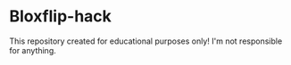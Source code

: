 # Bloxflip-hack
This repository created for educational purposes only! I'm not responsible for anything.

